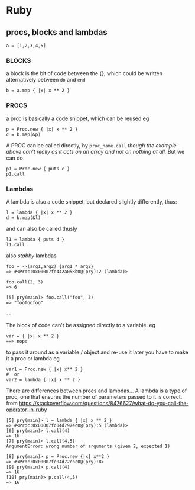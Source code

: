 # Ruby
## procs, blocks and lambdas

```
a = [1,2,3,4,5]
```

### BLOCKS
a block is the bit of code between the {}, which could be written alternatively between `do` and `end`
```
b = a.map { |x| x ** 2 }
```

### PROCS
a proc is basically a code snippet, which can be reused eg
```
p = Proc.new { |x| x ** 2 }
c = b.map(&p)
```

A PROC can be called directly, by `proc_name.call` _though the example above can't really as it acts on an array and not on nothing at all._ But we can do

```
p1 = Proc.new { puts c }
p1.call
```

### Lambdas
A lambda is also a code snippet, but declared slightly differently, thus:
```
l = lambda { |x| x ** 2 }
d = b.map(&l)
```

and can also be called thusly
```
l1 = lambda { puts d }
l1.call
```

also _stabby_ lambdas
```
foo = ->(arg1,arg2) {arg1 * arg2}
=> #<Proc:0x00007fe442a058b0@(pry):2 (lambda)>

foo.call(2, 3)
=> 6

[5] pry(main)> foo.call("foo", 3)
=> "foofoofoo"
```
--

The block of code can't be assigned directly to a variable. eg
```
var = { |x| x ** 2 } 
==> nope
```

to pass it around as a variable / object and re-use it later you have to make it a proc or lambda eg
```
var1 = Proc.new { |x| x** 2 }
#  or
var2 = lambda { |x| x ** 2 }
```



There are differences between procs and lambdas...
A lambda is a type of proc, one that ensures the number of parameters passed to it is correct.
from https://stackoverflow.com/questions/8476627/what-do-you-call-the-operator-in-ruby

```
[5] pry(main)> l = lambda { |x| x ** 2 }
=> #<Proc:0x00007fc04d797ec0@(pry):5 (lambda)>
[6] pry(main)> l.call(4)
=> 16
[7] pry(main)> l.call(4,5)
ArgumentError: wrong number of arguments (given 2, expected 1)

[8] pry(main)> p = Proc.new {|x| x**2 }
=> #<Proc:0x00007fc04d72cbc0@(pry):8>
[9] pry(main)> p.call(4)
=> 16
[10] pry(main)> p.call(4,5)
=> 16
```